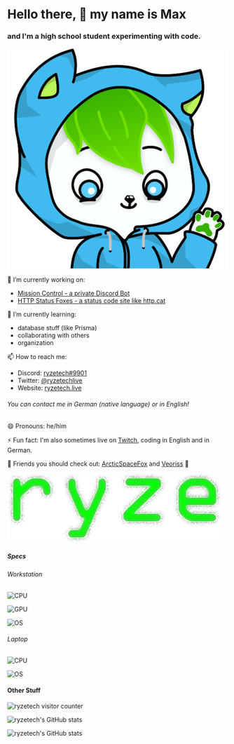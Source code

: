 # Hello there, 👋 my name is Max

### and I'm a high school student experimenting with code.

![my fursona](https://github.com/ryzetech/ryzetech/blob/main/RyzeFoxSmoll.png)

🔭 I’m currently working on:
- [Mission Control - a private Discord Bot](https://github.com/ryzetech/Mission-Control)
- [HTTP Status Foxes - a status code site like http.cat](https://httpfox.ryzetech.live/)

🌱 I’m currently learning:
- database stuff (like Prisma)
- collaborating with others
- organization

📫 How to reach me:
- Discord: [ryzetech#9901](https://profile.ryzetech.live/)
- Twitter: [@ryzetechlive](https://twitter.ryzetech.live/)
- Website: [ryzetech.live](https://ryzetech.live/)
###### You can contact me in German (native language) or in English!

😄 Pronouns: he/him

⚡ Fun fact: I'm also sometimes live on [Twitch](https://twitch.ryzetech.live/), coding in English and in German.

🙌 Friends you should check out: [ArcticSpaceFox](https://github.com/ArcticSpaceFox) and [Veoriss](https://github.com/Veoriss) 💚

![Old ryze logo](https://github.com/ryzetech/ryzetech/blob/main/image.png)

##### Specs
###### Workstation
![CPU](https://img.shields.io/badge/AMD-Ryzen_5_2600-ED1C24?style=for-the-badge&logo=amd&logoColor=white)

![GPU](https://img.shields.io/badge/AMD-Radeon_RX_580-ED1C24?style=for-the-badge&logo=amd&logoColor=white)

![OS](https://img.shields.io/badge/Windows-0078D6?style=for-the-badge&logo=windows&logoColor=white)

###### Laptop
![CPU](https://img.shields.io/badge/Intel-Dual_Core_Potato-0071C5?style=for-the-badge&logo=intel&logoColor=white)

![OS](https://img.shields.io/badge/Ubuntu-E95420?style=for-the-badge&logo=ubuntu&logoColor=white)

#### Other Stuff
![ryzetech visitor counter](https://komarev.com/ghpvc/?username=ryzetech&color=green&style=flat-square&label=Profile+Boops)

![ryzetech's GitHub stats](https://github-readme-stats.vercel.app/api?username=ryzetech&show_icons=true&theme=chartreuse-dark)

![ryzetech's GitHub stats](https://github-readme-stats.vercel.app/api/top-langs/?username=ryzetech&layout=compact&theme=chartreuse-dark)

<!--
**ryzetech/ryzetech** is a ✨ _special_ ✨ repository because its `README.md` (this file) appears on your GitHub profile.

Here are some ideas to get you started:

- 🔭 I’m currently working on ...
- 🌱 I’m currently learning ...
- 👯 I’m looking to collaborate on ...
- 🤔 I’m looking for help with ...
- 💬 Ask me about ...
- 📫 How to reach me: ...
- 😄 Pronouns: ...
- ⚡ Fun fact: ...
-->
